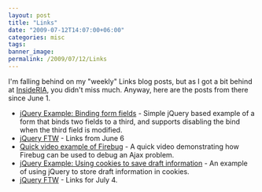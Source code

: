 ```yaml
---
layout: post
title: "Links"
date: "2009-07-12T14:07:00+06:00"
categories: misc 
tags: 
banner_image: 
permalink: /2009/07/12/Links
---
```


I'm falling behind on my "weekly" Links blog posts, but as I got a bit behind at <a href="http://www.insideria.com">InsideRIA</a>, you didn't miss much. Anyway, here are the posts from there since June 1.

<ul>
<li><a href="http://www.insideria.com/2009/06/jquery-example-binding-form-fi.html">jQuery Example: Binding form fields</a> - Simple jQuery based example of a form that binds two fields to a third, and supports disabling the bind when the third field is modified.</li>
<li><a href="http://www.insideria.com/2009/06/jquery-ftw-june-6.html">jQuery FTW</a> - Links from June 6</li>
<li><a href="http://www.insideria.com/2009/06/quick-video-example-of-firebug.html">Quick video example of Firebug</a> - A quick video demonstrating how Firebug can be used to debug an Ajax problem.</li>
<li><a href="http://www.insideria.com/2009/06/jquery-example---using-cookies.html">jQuery Example: Using cookies to save draft information</a> - An example of using jQuery to store draft information in cookies.</li>
<li><a href="http://www.insideria.com/2009/07/jquery-ftw-july-4.html">jQuery FTW</a> - Links for July 4.</li>
</ul>